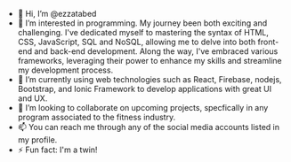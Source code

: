 - 👋 Hi, I’m @ezzatabed
- 👀 I’m interested in programming. My journey been both exciting and challenging. I've dedicated myself to mastering the syntax of HTML, CSS, JavaScript, SQL and NoSQL, allowing me to delve into both front-end and back-end development. Along the way, I've embraced various frameworks, leveraging their power to enhance my skills and streamline my development process.
- 🔌 I’m currently using web technologies such as React, Firebase, nodejs, Bootstrap, and Ionic Framework to develop applications with great UI and UX.
- 👥 I’m looking to collaborate on upcoming projects, specfically in any program associated to the fitness industry.
- 📫 You can reach me through any of the social media accounts listed in my profile.
- ⚡ Fun fact: I'm a twin!

<!---
ezzatabed/ezzatabed is a ✨ special ✨ repository because its `README.md` (this file) appears on your GitHub profile.
You can click the Preview link to take a look at your changes.
--->
